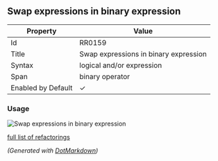 ## Swap expressions in binary expression

| Property           | Value                                 |
| ------------------ | ------------------------------------- |
| Id                 | RR0159                                |
| Title              | Swap expressions in binary expression |
| Syntax             | logical and/or expression             |
| Span               | binary operator                       |
| Enabled by Default | &#x2713;                              |

### Usage

![Swap expressions in binary expression](../../images/refactorings/SwapExpressionsInBinaryExpression.png)

[full list of refactorings](Refactorings.md)

*\(Generated with [DotMarkdown](http://github.com/JosefPihrt/DotMarkdown)\)*